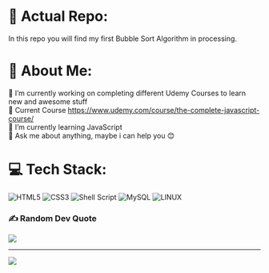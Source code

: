 # 🧭 Actual Repo:
In this repo you will find my first Bubble Sort Algorithm in processing.

# 💫 About Me:
🔭 I’m currently working on completing different Udemy Courses to learn new and awesome stuff<br>
📖 Current Course https://www.udemy.com/course/the-complete-javascript-course/ <br>
🌱 I’m currently learning JavaScript<br>
💬 Ask me about anything, maybe i can help you 😊

# 💻 Tech Stack:
![HTML5](https://img.shields.io/badge/html5-%23E34F26.svg?style=flat-square&logo=html5&logoColor=white) ![CSS3](https://img.shields.io/badge/css3-%231572B6.svg?style=flat-square&logo=css3&logoColor=white) ![Shell Script](https://img.shields.io/badge/shell_script-%23121011.svg?style=flat-square&logo=gnu-bash&logoColor=white) ![MySQL](https://img.shields.io/badge/mysql-%2300f.svg?style=flat-square&logo=mysql&logoColor=white) ![LINUX](https://img.shields.io/badge/Linux-FCC624?style=flat-square&logo=linux&logoColor=black)

### ✍️ Random Dev Quote
![](https://quotes-github-readme.vercel.app/api?type=horizontal&theme=dark)

---
[![](https://visitcount.itsvg.in/api?id=CKnuchel&icon=0&color=0)](https://visitcount.itsvg.in)




